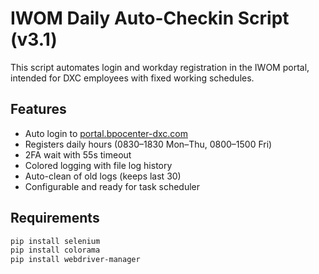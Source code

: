 # IWOM Daily Auto-Checkin Script (v3.1)

This script automates login and workday registration in the IWOM portal, intended for DXC employees with fixed working schedules.

## Features

- Auto login to [portal.bpocenter-dxc.com](httpsportal.bpocenter-dxc.com)
- Registers daily hours (0830–1830 Mon–Thu, 0800–1500 Fri)
- 2FA wait with 55s timeout
- Colored logging with file log history
- Auto-clean of old logs (keeps last 30)
- Configurable and ready for task scheduler

## Requirements

```bash
pip install selenium
pip install colorama
pip install webdriver-manager

